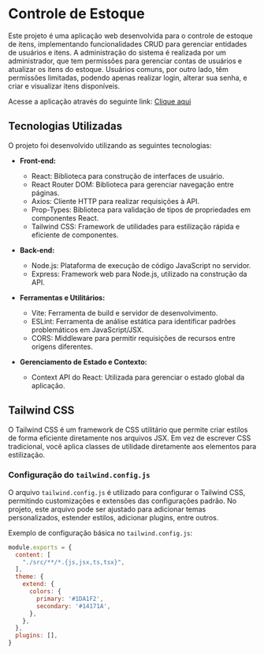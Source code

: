 # Controle de Estoque

Este projeto é uma aplicação web desenvolvida para o controle de estoque de itens, implementando funcionalidades CRUD para gerenciar entidades de usuários e itens. A administração do sistema é realizada por um administrador, que tem permissões para gerenciar contas de usuários e atualizar os itens do estoque. Usuários comuns, por outro lado, têm permissões limitadas, podendo apenas realizar login, alterar sua senha, e criar e visualizar itens disponíveis.

Acesse a aplicação através do seguinte link: [Clique aqui](https://react-stock-dev.vercel.app/)

## Tecnologias Utilizadas

O projeto foi desenvolvido utilizando as seguintes tecnologias:

- **Front-end:**
  - React: Biblioteca para construção de interfaces de usuário.
  - React Router DOM: Biblioteca para gerenciar navegação entre páginas.
  - Axios: Cliente HTTP para realizar requisições à API.
  - Prop-Types: Biblioteca para validação de tipos de propriedades em componentes React.
  - Tailwind CSS: Framework de utilidades para estilização rápida e eficiente de componentes.

- **Back-end:**
  - Node.js: Plataforma de execução de código JavaScript no servidor.
  - Express: Framework web para Node.js, utilizado na construção da API.

- **Ferramentas e Utilitários:**
  - Vite: Ferramenta de build e servidor de desenvolvimento.
  - ESLint: Ferramenta de análise estática para identificar padrões problemáticos em JavaScript/JSX.
  - CORS: Middleware para permitir requisições de recursos entre origens diferentes.

- **Gerenciamento de Estado e Contexto:**
  - Context API do React: Utilizada para gerenciar o estado global da aplicação.

## Tailwind CSS

O Tailwind CSS é um framework de CSS utilitário que permite criar estilos de forma eficiente diretamente nos arquivos JSX. Em vez de escrever CSS tradicional, você aplica classes de utilidade diretamente aos elementos para estilização.

### Configuração do `tailwind.config.js`

O arquivo `tailwind.config.js` é utilizado para configurar o Tailwind CSS, permitindo customizações e extensões das configurações padrão. No projeto, este arquivo pode ser ajustado para adicionar temas personalizados, estender estilos, adicionar plugins, entre outros.

Exemplo de configuração básica no `tailwind.config.js`:

```javascript
module.exports = {
  content: [
    "./src/**/*.{js,jsx,ts,tsx}",
  ],
  theme: {
    extend: {
      colors: {
        primary: '#1DA1F2',
        secondary: '#14171A',
      },
    },
  },
  plugins: [],
}
